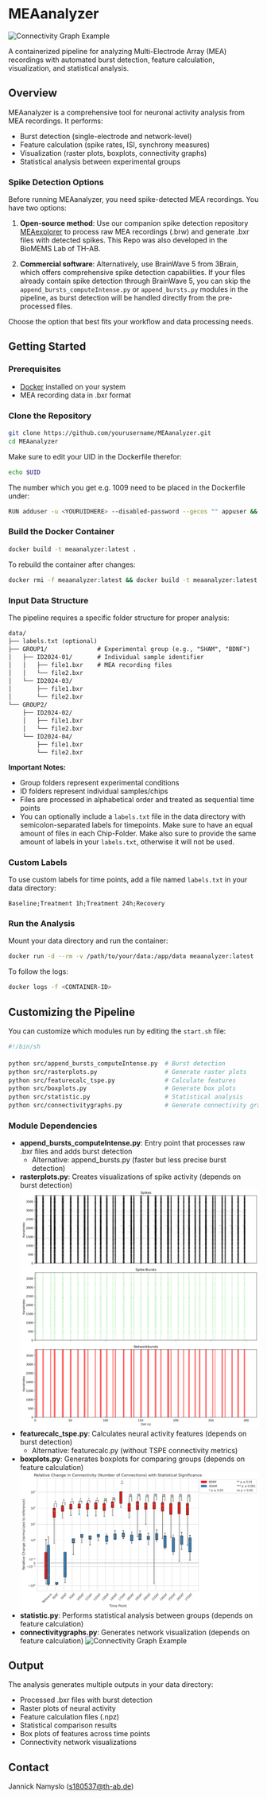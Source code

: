 # MEAanalyzer

![Connectivity Graph Example](sample_images/ConnGraph_ID2024-01_20240702_1.0M_L_after30min.png)

A containerized pipeline for analyzing Multi-Electrode Array (MEA) recordings with automated burst detection, feature calculation, visualization, and statistical analysis.

## Overview

MEAanalyzer is a comprehensive tool for neuronal activity analysis from MEA recordings. It performs:

- Burst detection (single-electrode and network-level)
- Feature calculation (spike rates, ISI, synchrony measures)
- Visualization (raster plots, boxplots, connectivity graphs)
- Statistical analysis between experimental groups

### Spike Detection Options

Before running MEAanalyzer, you need spike-detected MEA recordings. You have two options:

1. **Open-source method**: Use our companion spike detection repository [MEAexplorer](https://github.com/tivenide/MEAexplorer) to process raw MEA recordings (.brw) and generate .bxr files with detected spikes. This Repo was also developed in the BioMEMS Lab of TH-AB.

2. **Commercial software**: Alternatively, use BrainWave 5 from 3Brain, which offers comprehensive spike detection capabilities. If your files already contain spike detection through BrainWave 5, you can skip the `append_bursts_computeIntense.py` or `append_bursts.py` modules in the pipeline, as burst detection will be handled directly from the pre-processed files.

Choose the option that best fits your workflow and data processing needs.

## Getting Started

### Prerequisites

- [Docker](https://docs.docker.com/get-docker/) installed on your system
- MEA recording data in .bxr format

### Clone the Repository

```bash
git clone https://github.com/yourusername/MEAanalyzer.git
cd MEAanalyzer
```
Make sure to edit your UID in the Dockerfile therefor:
```bash
echo $UID
```
The number which you get e.g. 1009 need to be placed in the Dockerfile under:

```bash
RUN adduser -u <YOURUIDHERE> --disabled-password --gecos "" appuser && chown -R appuser /app 
```


### Build the Docker Container

```bash
docker build -t meaanalyzer:latest .
```

To rebuild the container after changes:

```bash
docker rmi -f meaanalyzer:latest && docker build -t meaanalyzer:latest .
```

### Input Data Structure

The pipeline requires a specific folder structure for proper analysis:

```
data/
├── labels.txt (optional)
├── GROUP1/              # Experimental group (e.g., "SHAM", "BDNF")
│   ├── ID2024-01/       # Individual sample identifier
│   │   ├── file1.bxr    # MEA recording files
│   │   └── file2.bxr
│   └── ID2024-03/
│       ├── file1.bxr
│       └── file2.bxr
└── GROUP2/
    ├── ID2024-02/
    │   ├── file1.bxr
    │   └── file2.bxr
    └── ID2024-04/
        ├── file1.bxr
        └── file2.bxr
```

**Important Notes:**
- Group folders represent experimental conditions
- ID folders represent individual samples/chips
- Files are processed in alphabetical order and treated as sequential time points
- You can optionally include a `labels.txt` file in the data directory with semicolon-separated labels for timepoints. Make sure to have an equal amount of files in each Chip-Folder. Make also sure to provide the same amount of labels in your `labels.txt`, otherwise it will not be used.

### Custom Labels

To use custom labels for time points, add a file named `labels.txt` in your data directory:

```
Baseline;Treatment 1h;Treatment 24h;Recovery
```

### Run the Analysis

Mount your data directory and run the container:

```bash
docker run -d --rm -v /path/to/your/data:/app/data meaanalyzer:latest
```

To follow the logs:

```bash
docker logs -f <CONTAINER-ID>
```

## Customizing the Pipeline

You can customize which modules run by editing the `start.sh` file:

```bash
#!/bin/sh

python src/append_bursts_computeIntense.py  # Burst detection
python src/rasterplots.py                   # Generate raster plots
python src/featurecalc_tspe.py              # Calculate features
python src/boxplots.py                      # Generate box plots
python src/statistic.py                     # Statistical analysis
python src/connectivitygraphs.py            # Generate connectivity graphs
```

### Module Dependencies

- **append_bursts_computeIntense.py**: Entry point that processes raw .bxr files and adds burst detection
  - Alternative: append_bursts.py (faster but less precise burst detection)
- **rasterplots.py**: Creates visualizations of spike activity (depends on burst detection)
  ![Raster Plot Example](sample_images/ID2024-01_1_20240702_control_separate_raster_plot.png)
- **featurecalc_tspe.py**: Calculates neural activity features (depends on burst detection)
  - Alternative: featurecalc.py (without TSPE connectivity metrics) 
- **boxplots.py**: Generates boxplots for comparing groups (depends on feature calculation)
  ![Box Plot Example](sample_images/Connectivity_Number_of_Connections_rel_stat_boxplot.png)
- **statistic.py**: Performs statistical analysis between groups (depends on feature calculation)
- **connectivitygraphs.py**: Generates network visualization (depends on feature calculation)
  ![Connectivity Graph Example](sample_images/ConnGraph_ID2024-01_20240917_77DAT_20241025_09.png)

## Output

The analysis generates multiple outputs in your data directory:

- Processed .bxr files with burst detection
- Raster plots of neural activity
- Feature calculation files (.npz)
- Statistical comparison results
- Box plots of features across time points
- Connectivity network visualizations

## Contact

Jannick Namyslo (s180537@th-ab.de)

